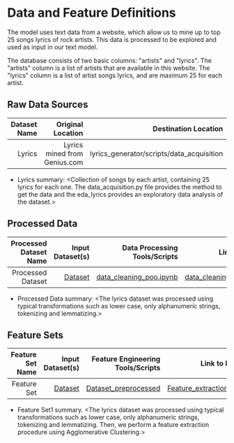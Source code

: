 # Data and Feature Definitions

The model uses text data from a website, which allow us to mine up to top 25 songs lyrics of rock artists. This data is processed to be explored and used as input in our text model.

The database consists of two basic columns: "artists" and "lyrics". The "artists" column is a list of artists that are available in this website. The "lyrics" column is a list of artist songs lyrics, and are maximum 25 for each artist.

## Raw Data Sources

| Dataset Name | Original Location   | Destination Location  | Data Movement Tools / Scripts | Link to Report |
| ---:| ---: | ---: | ---: | -----: |
| Lyrics | Lyrics mined from Genius.com | lyrics_generator/scripts/data_acquisition | [data_acquisition_POO.ipynb](https://github.com/mlds6-jwj/lyrics_generator/blob/Dev/scripts/data_acquisition/data_acquisition_POO.ipynb) | [eda_lyrics.ipynb](https://github.com/mlds6-jwj/lyrics_generator/scripts/eda/eda_lyrics.ipynb)|

* Lyrics summary: <Collection of songs by each artist, containing 25 lyrics for each one. The data_acquisition.py file provides the method to get the data and the eda_lyrics provides an exploratory data analysis of the dataset.>

## Processed Data
| Processed Dataset Name | Input Dataset(s)   | Data Processing Tools/Scripts | Link to Report |
| ---:| ---: | ---: | ---: | 
| Processed Dataset | [Dataset](link/to/dataset1/report) | [data_cleaning_poo.ipynb](https://github.com/mlds6-jwj/lyrics_generator/blob/Dev/scripts/preprocessing/data_cleaning_poo.ipynb) | [data_cleaning_poo.ipynb](https://github.com/mlds6-jwj/lyrics_generator/blob/Dev/scripts/preprocessing/data_cleaning_poo.ipynb) |
* Processed Data summary: <The lyrics dataset was processed using typical transformations such as lower case, only alphanumeric strings, tokenizing and lemmatizing.>

## Feature Sets

| Feature Set Name | Input Dataset(s)   | Feature Engineering Tools/Scripts | Link to Report |
| ---:| ---: | ---: | ---: | 
| Feature Set | [Dataset](link/to/dataset1/report) | [Dataset_preprocessed](link/to/R/script/file/in/Code) | [Feature_extraction.ipynb](https://github.com/mlds6-jwj/lyrics_generator/blob/Dev/scripts/preprocessing/Feature_extraction.ipynb)|

* Feature Set1 summary. <The lyrics dataset was processed using typical transformations such as lower case, only alphanumeric strings, tokenizing and lemmatizing. Then, we perform a feature extraction procedure using Agglomerative Clustering.>
